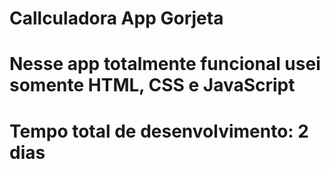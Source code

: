 # Callculadora App Gorjeta

# Nesse app totalmente funcional usei somente HTML, CSS e JavaScript

# Tempo total de desenvolvimento: 2 dias
